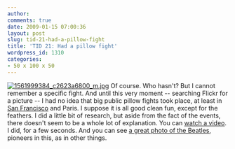 ```yaml
---
author:
comments: true
date: 2009-01-15 07:00:36
layout: post
slug: tid-21-had-a-pillow-fight
title: 'TID 21: Had a pillow fight'
wordpress_id: 1310
categories:
- 50 x 100 x 50
---
```


[![1561999384_c2623a6800_m.jpg](/uploads/2009/01/1561999384-c2623a6800-m.jpg)](http://flickr.com/photos/philippeleroyer/1561999384/) Of course. Who hasn't? But I cannot remember a specific fight. And until this very moment -- searching Flickr for a picture -- I had no idea that big public pillow fights took place, at least in [San Francisco](http://sanfrancisco.about.com/b/2008/02/11/the-great-san-francisco-pillow-fight.htm) and Paris. I suppose it is all good clean fun, except for the feathers. I did a little bit of research, but aside from the fact of the events, there doesn't seem to be a whole lot of explanation. You can [watch a video](http://dailymotion.alice.it/video/188966). I did, for a few seconds. And you can see [a great photo of the Beatles](http://www.harrybenson.com/index.php#mi=2&pt=1&pi=10000&s=1&p=4&a=0&at=0), pioneers in this, as in other things.


